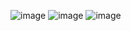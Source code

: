 ![image](https://user-images.githubusercontent.com/15152465/44326014-56e91b80-a495-11e8-8dc7-41c6c49239de.png)
![image](https://user-images.githubusercontent.com/15152465/44326038-68cabe80-a495-11e8-9831-f1a2f96445d2.png)
![image](https://user-images.githubusercontent.com/15152465/44326063-7a13cb00-a495-11e8-8383-d89bf83ff0a2.png)
